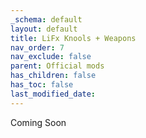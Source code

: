 ```yaml
---
_schema: default
layout: default
title: LiFx Knools + Weapons
nav_order: 7
nav_exclude: false
parent: Official mods
has_children: false
has_toc: false
last_modified_date:
---
```

Coming Soon